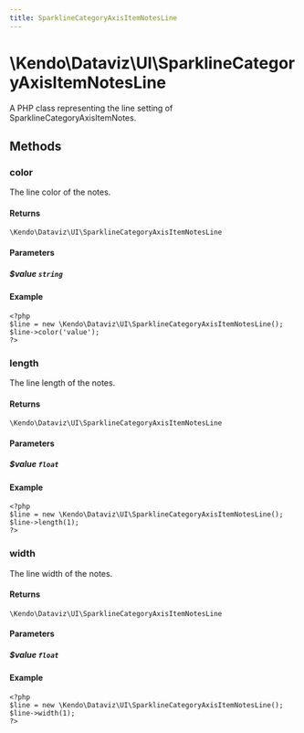 ```yaml
---
title: SparklineCategoryAxisItemNotesLine
---
```


# \Kendo\Dataviz\UI\SparklineCategoryAxisItemNotesLine

A PHP class representing the line setting of SparklineCategoryAxisItemNotes.


## Methods

### color
The line color of the notes.

#### Returns
`\Kendo\Dataviz\UI\SparklineCategoryAxisItemNotesLine`

#### Parameters

##### $value `string`



#### Example 
    <?php
    $line = new \Kendo\Dataviz\UI\SparklineCategoryAxisItemNotesLine();
    $line->color('value');
    ?>

### length
The line length of the notes.

#### Returns
`\Kendo\Dataviz\UI\SparklineCategoryAxisItemNotesLine`

#### Parameters

##### $value `float`



#### Example 
    <?php
    $line = new \Kendo\Dataviz\UI\SparklineCategoryAxisItemNotesLine();
    $line->length(1);
    ?>

### width
The line width of the notes.

#### Returns
`\Kendo\Dataviz\UI\SparklineCategoryAxisItemNotesLine`

#### Parameters

##### $value `float`



#### Example 
    <?php
    $line = new \Kendo\Dataviz\UI\SparklineCategoryAxisItemNotesLine();
    $line->width(1);
    ?>

